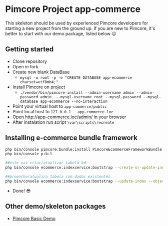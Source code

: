 # Pimcore Project app-commerce

This skeleton should be used by experienced Pimcore developers for starting a new project from the ground up. 
If you are new to Pimcore, it's better to start with our demo package, listed below 😉

## Getting started

- Clone repository 
- Open in fork 
- Create new blank DataBase
  - `mysql -u root -p -e "CREATE DATABASE app-ecommerce charset=utf8mb4;"`
- Install Pimcore on project
  - `./vendor/bin/pimcore-install --admin-username admin --admin-password admin  --mysql-username root --mysql-password --mysql-database app-ecommerce --no-interaction `
- Point your virtual host to `app-commerce/public`
- Point local host to `127.0.0.1   app-commerce.loc`
- Open http://app-commerce.loc/admin/ in your browser
- After instalation run script `\var\scripts\recreate`


## Installing e-commerce bundle framework
```bash
php bin/console pimcore:bundle:install PimcoreEcommerceFrameworkBundle
php bin/console p:b:l

##este vai criar/atualizar tabela bd
php bin/console ecommerce:indexservice:bootstrap --create-or-update-index-structure --object-list-class \Pimcore\Model\DataObject\Product\Listing

##preenche/atualiza tabela com dados existentes
php bin/console ecommerce:indexservice:bootstrap --update-index --object-list-class \Pimcore\Model\DataObject\Product\Listing
```
- Done! 😎

## Other demo/skeleton packages
- [Pimcore Basic Demo](https://github.com/pimcore/demo)